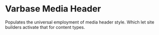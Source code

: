 # Varbase Media Header

Populates the universal employment of media header style. Which let site builders activate that for content types.

